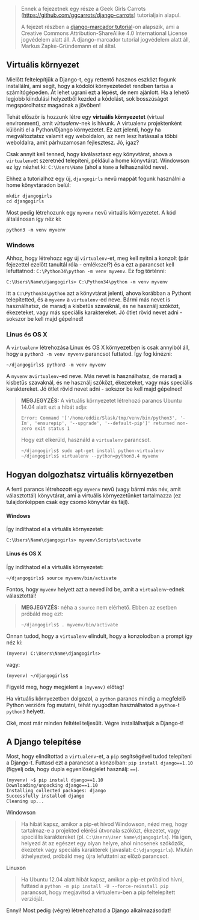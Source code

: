 > Ennek a fejezetnek egy része a Geek Girls Carrots (https://github.com/ggcarrots/django-carrots) tutorialjain alapul.
>
> A fejezet részben a [django-marcador tutorial](http://django-marcador.keimlink.de/)-on alapszik, ami a Creative Commons Attribution-ShareAlike 4.0 International License jogvédelem alatt áll. A django-marcador tutorial jogvédelem alatt áll, Markus Zapke-Gründemann et al által.

## Virtuális környezet

Mielőtt feltelepítjük a Django-t, egy rettentő hasznos eszközt fogunk installálni, ami segít, hogy a kódolói környezetedet rendben tartsa a számítógépeden. Át lehet ugrani ezt a lépést, de nem ajánlott. Ha a lehető legjobb kiindulási helyzetből kezded a kódolást, sok bosszúságot megspórolhatsz magadnak a jövőben!

Tehát először is hozzunk létre egy **virtuális környezetet** (virtual environment), amit *virtualenv*-nek is hívunk. A virtualenv projektenként különíti el a Python/Django környezetet. Ez azt jelenti, hogy ha megváltoztatsz valamit egy weboldalon, az nem lesz hatással a többi weboldalra, amit párhuzamosan fejlesztesz. Jó, igaz?

Csak annyit kell tenned, hogy kiválasztasz egy könyvtárat, ahova a `virtualenv`et szeretnéd telepíteni, például a home könyvtárat. Windowson ez így nézhet ki: `C:\Users\Name` (ahol a `Name` a felhasználód neve).

Ehhez a tutorialhoz egy új, `djangogirls` nevű mappát fogunk használni a home könyvtáradon belül:

    mkdir djangogirls
    cd djangogirls


Most pedig létrehozunk egy `myvenv` nevű virtuális környezetet. A kód általánosan így néz ki:

    python3 -m venv myvenv


### Windows

Ahhoz, hogy létrehozz egy új `virtualenv`-et, meg kell nyitni a konzolt (pár fejezettel ezelőtt tanultál róla - emlékszel?) és a ezt a parancsot kell lefuttatnod: `C:\Python34\python -m venv myvenv`. Ez fog történni:

    C:\Users\Name\djangogirls> C:\Python34\python -m venv myvenv


itt a `C:\Python34\python` azt a könyvtárat jelenti, ahova korábban a Pythont telepítetted, és a `myvenv` a `virtualenv`-ed neve. Bármi más nevet is használhatsz, de maradj a kisbetűs szavaknál, és ne használj szóközt, ékezeteket, vagy más speciális karaktereket. Jó ötlet rövid nevet adni - sokszor be kell majd gépelned!

### Linus és OS X

A `virtualenv` létrehozása Linux és OS X környezetben is csak annyiból áll, hogy a `python3 -m venv myvenv` parancsot futtatod. Így fog kinézni:

    ~/djangogirls$ python3 -m venv myvenv


A `myvenv` a`virtualenv`-ed neve. Más nevet is használhatsz, de maradj a kisbetűs szavaknál, és ne használj szóközt, ékezeteket, vagy más speciális karaktereket. Jó ötlet rövid nevet adni - sokszor be kell majd gépelned!

> **MEGJEGYZÉS:** A virtuális környezetet létrehozó parancs Ubuntu 14.04 alatt ezt a hibát adja:
>
>     Error: Command '['/home/eddie/Slask/tmp/venv/bin/python3', '-Im', 'ensurepip', '--upgrade', '--default-pip']' returned non-zero exit status 1
>     
>
> Hogy ezt elkerüld, használd a `virtualenv` parancsot.
>
>     ~/djangogirls$ sudo apt-get install python-virtualenv
>     ~/djangogirls$ virtualenv --python=python3.4 myvenv
>     

## Hogyan dolgozhatsz virtuális környezetben

A fenti parancs létrehozott egy `myvenv` nevű (vagy bármi más név, amit választottál) könyvtárat, ami a virtuális környezetünket tartalmazza (ez tulajdonképpen csak egy csomó könyvtár és fájl).

#### Windows

Így indíthatod el a virtuális környezetet:

    C:\Users\Name\djangogirls> myvenv\Scripts\activate


#### Linus és OS X

Így indíthatod el a virtuális környezetet:

    ~/djangogirls$ source myvenv/bin/activate


Fontos, hogy `myvenv` helyett azt a neved írd be, amit a `virtualenv`-ednek választottál!

> **MEGJEGYZÉS:** néha a `source` nem elérhető. Ebben az esetben próbáld meg ezt:
>
>     ~/djangogirls$ . myvenv/bin/activate
>     

Onnan tudod, hogy a `virtualenv` elindult, hogy a konzolodban a prompt így néz ki:

    (myvenv) C:\Users\Name\djangogirls>


vagy:

    (myvenv) ~/djangogirls$


Figyeld meg, hogy megjelent a `(myvenv)` előtag!

Ha virtuális környezetben dolgozol, a `python` parancs mindig a megfelelő Python verzióra fog mutatni, tehát nyugodtan használhatod a `python`-t `python3` helyett.

Oké, most már minden feltétel teljesült. Végre installálhatjuk a Django-t!

## A Django telepítése

Most, hogy elindítottad a `virtualenv`-et, a `pip` segítségével tudod telepíteni a Django-t. Futtasd ezt a parancsot a konzolban: `pip install django==1.10` (figyelj oda, hogy dupla egyenlőségjelet használj: `==`).

    (myvenv) ~$ pip install django==1.10
    Downloading/unpacking django==1.10
    Installing collected packages: django
    Successfully installed django
    Cleaning up...


Windowson

> Ha hibát kapsz, amikor a pip-et hívod Windowson, nézd meg, hogy tartalmaz-e a projekted elérési útvonala szóközt, ékezetet, vagy speciális karaktereket (pl. `C:\Users\User Name\djangogirls`). Ha igen, helyezd át az egészet egy olyan helyre, ahol nincsenek szóközök, ékezetek vagy speciális karakterek (javaslat: `C:\djangogirls`). Miután áthelyezted, próbáld meg újra lefuttatni az előző parancsot.

Linuxon

> Ha Ubuntu 12.04 alatt hibát kapsz, amikor a pip-et próbálod hívni, futtasd a `python -m pip install -U --force-reinstall pip` parancsot, hogy megjavítsd a virtualenv-ben a pip feltelepített verzióját.

Ennyi! Most pedig (végre) létrehozhatod a Django alkalmazásodat!
